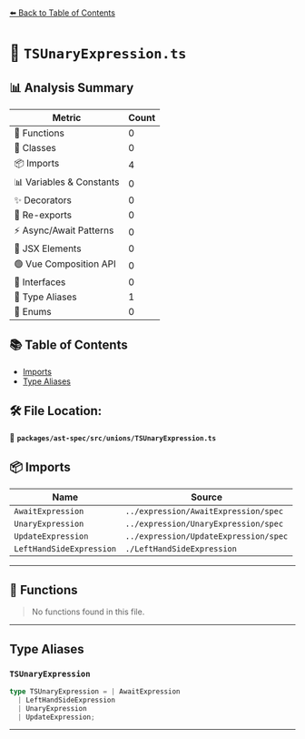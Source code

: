[⬅️ Back to Table of Contents](../../../../index.md)

# 📄 `TSUnaryExpression.ts`

## 📊 Analysis Summary

| Metric | Count |
|--------|-------|
| 🔧 Functions | 0 |
| 🧱 Classes | 0 |
| 📦 Imports | 4 |
| 📊 Variables & Constants | 0 |
| ✨ Decorators | 0 |
| 🔄 Re-exports | 0 |
| ⚡ Async/Await Patterns | 0 |
| 💠 JSX Elements | 0 |
| 🟢 Vue Composition API | 0 |
| 📐 Interfaces | 0 |
| 📑 Type Aliases | 1 |
| 🎯 Enums | 0 |

## 📚 Table of Contents

- [Imports](#imports)
- [Type Aliases](#type-aliases)

## 🛠️ File Location:
📂 **`packages/ast-spec/src/unions/TSUnaryExpression.ts`**

## 📦 Imports

| Name | Source |
|------|--------|
| `AwaitExpression` | `../expression/AwaitExpression/spec` |
| `UnaryExpression` | `../expression/UnaryExpression/spec` |
| `UpdateExpression` | `../expression/UpdateExpression/spec` |
| `LeftHandSideExpression` | `./LeftHandSideExpression` |


---

## 🔧 Functions

> No functions found in this file.


---

## Type Aliases

### `TSUnaryExpression`

```ts
type TSUnaryExpression = | AwaitExpression
  | LeftHandSideExpression
  | UnaryExpression
  | UpdateExpression;
```


---
